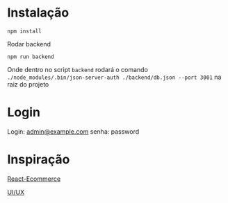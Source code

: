 
# Instalação

`npm install`


Rodar backend

`npm run backend`

Onde dentro no script `backend` rodará o comando `./node_modules/.bin/json-server-auth ./backend/db.json --port 3001` na raiz do projeto 

# Login

Login: admin@example.com
senha: password



# Inspiração

[React-Ecommerce](https://github.com/sitepoint-editors/React-Ecommerce)

[UI/UX](https://www.figma.com/file/k3vZl8UTyHS3c66qsLgUBA/Site-Sou-%2B-Store?node-id=0%3A1)
